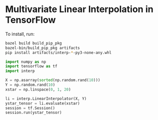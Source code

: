 Multivariate Linear Interpolation in TensorFlow
===


<!-- This module implements a custom TensorFlow operation that replicates the
[RegularGridInterpolator](https://docs.scipy.org/doc/scipy/reference/generated/scipy.interpolate.RegularGridInterpolator.html)
from SciPy. -->

To install, run:

```bash
bazel build build_pip_pkg
bazel-bin/build_pip_pkg artifacts
pip install artifacts/interp-*-py3-none-any.whl
```

```python
import numpy as np
import tensorflow as tf
import interp

X = np.asarray(sorted(np.random.rand(10)))
Y = np.random.rand(10)
xstar = np.linspace(0, 1, 20)

li = interp.LinearInterpolator(X, Y)
ystar_tensor = li.evaluate(xstar)
session = tf.Session()
session.run(ystar_tensor)
```